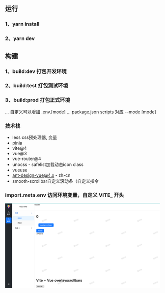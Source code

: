 ## 运行
### 1、yarn install
### 2、yarn dev

## 构建
### 1、build:dev 打包开发环境
### 2、build:test 打包测试环境
### 3、build:prod 打包正式环境
... 自定义可以增加 .env.[mode]
... package.json scripts 对应 --mode [mode]

### 技术栈
- less css预处理器, 变量
- pinia
- vite@4
- vue@3
- vue-router@4
- unocss - safelist加载动态icon class
- vueuse
- ant-design-vue@4.x - zh-cn
- smooth-scrollbar自定义滚动条（自定义指令


### import.meta.env 访问环境变量，自定义 VITE_ 开头

![img.png](public/img.png)
